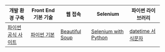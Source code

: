 | 개발 환경 구축 | Front End 기본 기술 | 웹 접속 | Selenium |  파이썬 라이브러리 |
|----------------|---------------------|---------|---------| ---------|
| [파이썬 공식 사이트](https://www.python.org/) | [파이썬 기본](https://www.w3schools.com/python/default.asp)|[Beautiful Soup](https://www.crummy.com/software/BeautifulSoup/bs4/doc/index.html) | [Selenium with Python](https://selenium-python.readthedocs.io/) | [datetime 서식문자](https://docs.python.org/3/library/datetime.html#strftime-and-strptime-format-codes)| [아니콘다 사이트](https://anaconda.org/) | [HTML 기본](https://www.w3schools.com/html/) | [Beautiful Soup 한국어](https://www.crummy.com/software/BeautifulSoup/bs4/doc.ko/)|[Action Chains](https://selenium-python.readthedocs.io/api.html#module-selenium.webdriver.common.action_chains)| [pandas](https://pandas.pydata.org/pandas-docs/stable/)| [VSCode](https://code.visualstudio.com/) | [DOM 기본](https://www.w3schools.com/js/js_htmldom.asp) | [requests](https://2.python-requests.org//en/master/) |[Special Keys](https://selenium-python.readthedocs.io/api.html#module-selenium.webdriver.common.keys)| [Pandas 요악](https://github.com/pandas-dev/pandas/blob/master/doc/cheatsheet/Pandas_Cheat_Sheet.pdf)| [패키지 저장소](https://pypi.org/) | [JavaScript 기본](https://www.w3schools.com/js/default.asp) | - | [셀레니엄 공식 문서](https://www.selenium.dev/documentation/)| - |











